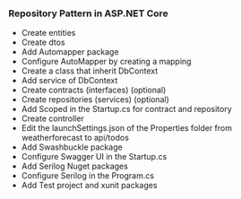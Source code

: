 ﻿### Repository Pattern in ASP.NET Core

- Create entities
- Create dtos
- Add Automapper package
- Configure AutoMapper by creating a mapping
- Create a class that inherit DbContext
- Add service of DbContext
- Create contracts (interfaces) (optional)
- Create repositories (services) (optional)
- Add Scoped in the Startup.cs for contract and repository
- Create controller
- Edit the launchSettings.json of the Properties folder from weatherforecast to api/todos
- Add Swashbuckle package
- Configure Swagger UI in the Startup.cs
- Add Serilog Nuget packages
- Configure Serilog in the Program.cs
- Add Test project and xunit packages